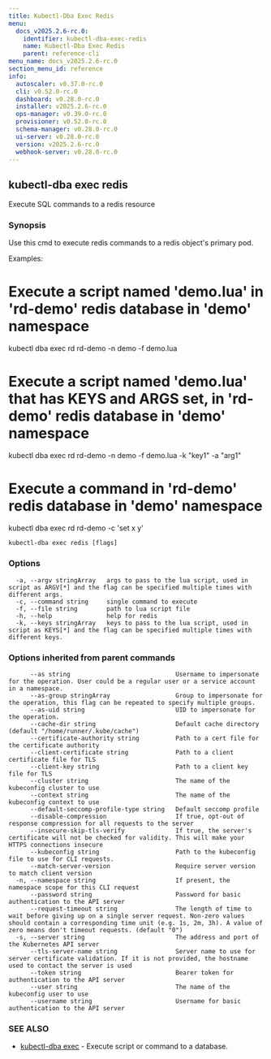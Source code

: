 ```yaml
---
title: Kubectl-Dba Exec Redis
menu:
  docs_v2025.2.6-rc.0:
    identifier: kubectl-dba-exec-redis
    name: Kubectl-Dba Exec Redis
    parent: reference-cli
menu_name: docs_v2025.2.6-rc.0
section_menu_id: reference
info:
  autoscaler: v0.37.0-rc.0
  cli: v0.52.0-rc.0
  dashboard: v0.28.0-rc.0
  installer: v2025.2.6-rc.0
  ops-manager: v0.39.0-rc.0
  provisioner: v0.52.0-rc.0
  schema-manager: v0.28.0-rc.0
  ui-server: v0.28.0-rc.0
  version: v2025.2.6-rc.0
  webhook-server: v0.28.0-rc.0
---
```


## kubectl-dba exec redis

Execute SQL commands to a redis resource

### Synopsis

Use this cmd to execute redis commands to a redis object's primary pod.

Examples:
  # Execute a script named 'demo.lua' in 'rd-demo' redis database in 'demo' namespace
  kubectl dba exec rd rd-demo -n demo -f demo.lua

  # Execute a script named 'demo.lua' that has KEYS and ARGS set, in 'rd-demo' redis database in 'demo' namespace
  kubectl dba exec rd rd-demo -n demo -f demo.lua  -k "key1" -a "arg1"

  # Execute a command in 'rd-demo' redis database in 'demo' namespace
  kubectl dba exec rd rd-demo -c 'set x y'
				

```
kubectl-dba exec redis [flags]
```

### Options

```
  -a, --argv stringArray   args to pass to the lua script, used in script as ARGV[*] and the flag can be specified multiple times with different args. 
  -c, --command string     single command to execute
  -f, --file string        path to lua script file
  -h, --help               help for redis
  -k, --keys stringArray   keys to pass to the lua script, used in script as KEYS[*] and the flag can be specified multiple times with different keys. 
```

### Options inherited from parent commands

```
      --as string                             Username to impersonate for the operation. User could be a regular user or a service account in a namespace.
      --as-group stringArray                  Group to impersonate for the operation, this flag can be repeated to specify multiple groups.
      --as-uid string                         UID to impersonate for the operation.
      --cache-dir string                      Default cache directory (default "/home/runner/.kube/cache")
      --certificate-authority string          Path to a cert file for the certificate authority
      --client-certificate string             Path to a client certificate file for TLS
      --client-key string                     Path to a client key file for TLS
      --cluster string                        The name of the kubeconfig cluster to use
      --context string                        The name of the kubeconfig context to use
      --default-seccomp-profile-type string   Default seccomp profile
      --disable-compression                   If true, opt-out of response compression for all requests to the server
      --insecure-skip-tls-verify              If true, the server's certificate will not be checked for validity. This will make your HTTPS connections insecure
      --kubeconfig string                     Path to the kubeconfig file to use for CLI requests.
      --match-server-version                  Require server version to match client version
  -n, --namespace string                      If present, the namespace scope for this CLI request
      --password string                       Password for basic authentication to the API server
      --request-timeout string                The length of time to wait before giving up on a single server request. Non-zero values should contain a corresponding time unit (e.g. 1s, 2m, 3h). A value of zero means don't timeout requests. (default "0")
  -s, --server string                         The address and port of the Kubernetes API server
      --tls-server-name string                Server name to use for server certificate validation. If it is not provided, the hostname used to contact the server is used
      --token string                          Bearer token for authentication to the API server
      --user string                           The name of the kubeconfig user to use
      --username string                       Username for basic authentication to the API server
```

### SEE ALSO

* [kubectl-dba exec](/docs/v2025.2.6-rc.0/reference/cli/kubectl-dba_exec)	 - Execute script or command to a database.


